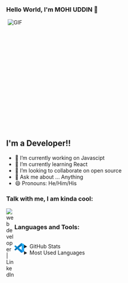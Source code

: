 ### Hello World, I'm MOHI UDDIN 👋

 <img align="right" alt="GIF" src="https://images.pexels.com/photos/169573/pexels-photo-169573.jpeg?auto=compress&cs=tinysrgb&w=1260&h=750&dpr=1" width="500" height="320" />


## I'm a Developer!!
- 🔭 I’m currently working on Javascipt
- 🌱 I’m currently learning React 
- 👯 I’m looking to collaborate on open source
- 💬 Ask me about ... Anything
- 😄 Pronouns: He/Him/His


### Talk with me, I am kinda cool:
[<img align="left" alt="web developer | LinkedIn" width="22px" src="https://cdn.jsdelivr.net/npm/simple-icons@v3/icons/linkedin.svg" />][linkedin]

<br />

### Languages and Tools:
<br/>
<img align="left" alt="Visual Studio Code" width="26px" src="https://raw.githubusercontent.com/github/explore/80688e429a7d4ef2fca1e82350fe8e3517d3494d/topics/visual-studio-code/visual-studio-code.png" />



<details>
  <summary>GitHub Stats</summary>

  <img align="left" alt="GitHub Stats" src="https://github-readme-stats.vercel.app/api?username=MOHI-UDDIN-AKBAR&show_icons=true&hide_border=true" />

</details>

<details>
  <summary>Most Used Languages</summary>

<img align="left" alt="GitHub Top Languages" src="https://github-readme-stats.vercel.app/api/top-langs/?username=MOHI-UDDIN-AKBAR" />

</details>


[instagram]: https://www.instagram.com/imarafat3/
[linkedin]: https://linkedin.com/in/mohi-uddin-akbar-316657210
